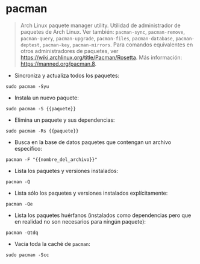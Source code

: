 # pacman

> Arch Linux paquete manager utility.
> Utilidad de administrador de paquetes de Arch Linux.
> Ver también: `pacman-sync`, `pacman-remove`, `pacman-query`, `pacman-upgrade`, `pacman-files`, `pacman-database`, `pacman-deptest`, `pacman-key`, `pacman-mirrors`.
> Para comandos equivalentes en otros administradores de paquetes, ver <https://wiki.archlinux.org/title/Pacman/Rosetta>.
> Más información: <https://manned.org/pacman.8>.

- Sincroniza y actualiza todos los paquetes:

`sudo pacman -Syu`

- Instala un nuevo paquete:

`sudo pacman -S {{paquete}}`

- Elimina un paquete y sus dependencias:

`sudo pacman -Rs {{paquete}}`

- Busca en la base de datos paquetes que contengan un archivo específico:

`pacman -F "{{nombre_del_archivo}}"`

- Lista los paquetes y versiones instalados:

`pacman -Q`

- Lista sólo los paquetes y versiones instalados explícitamente:

`pacman -Qe`

- Lista los paquetes huérfanos (instalados como dependencias pero que en realidad no son necesarios para ningún paquete):

`pacman -Qtdq`

- Vacía toda la caché de `pacman`:

`sudo pacman -Scc`
